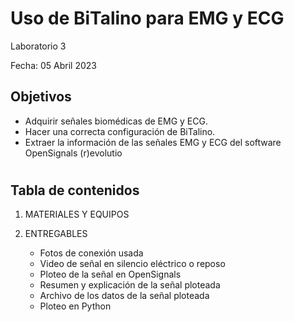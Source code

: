 # Uso de BiTalino para EMG y ECG

Laboratorio 3 

Fecha: 05 Abril 2023

## Objetivos
* Adquirir señales biomédicas de EMG y ECG.
* Hacer una correcta configuración de BiTalino.
* Extraer la información de las señales EMG y ECG del software OpenSignals (r)evolutio

#

## Tabla de contenidos

1. MATERIALES Y EQUIPOS

2. ENTREGABLES

    * Fotos de conexión usada
    * Video de señal en silencio eléctrico o reposo
    * Ploteo de la señal en OpenSignals
    * Resumen y explicación de la señal ploteada
    * Archivo de los datos de la señal ploteada
    * Ploteo en Python
